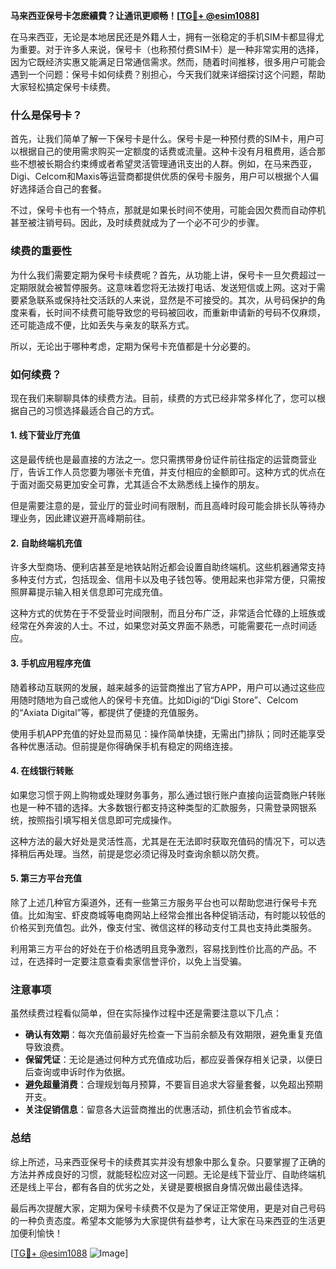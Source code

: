 **马来西亚保号卡怎麽續費？让通讯更顺畅！[[TG💪+ @esim1088](https://t.me/s/esim1088)]**

在马来西亚，无论是本地居民还是外籍人士，拥有一张稳定的手机SIM卡都显得尤为重要。对于许多人来说，保号卡（也称预付费SIM卡）是一种非常实用的选择，因为它既经济实惠又能满足日常通信需求。然而，随着时间推移，很多用户可能会遇到一个问题：保号卡如何续费？别担心，今天我们就来详细探讨这个问题，帮助大家轻松搞定保号卡续费。

### 什么是保号卡？

首先，让我们简单了解一下保号卡是什么。保号卡是一种预付费的SIM卡，用户可以根据自己的使用需求购买一定额度的话费或流量。这种卡没有月租费用，适合那些不想被长期合约束缚或者希望灵活管理通讯支出的人群。例如，在马来西亚，Digi、Celcom和Maxis等运营商都提供优质的保号卡服务，用户可以根据个人偏好选择适合自己的套餐。

不过，保号卡也有一个特点，那就是如果长时间不使用，可能会因欠费而自动停机甚至被注销号码。因此，及时续费就成为了一个必不可少的步骤。

### 续费的重要性

为什么我们需要定期为保号卡续费呢？首先，从功能上讲，保号卡一旦欠费超过一定期限就会被暂停服务。这意味着您将无法拨打电话、发送短信或上网。这对于需要紧急联系或保持社交活跃的人来说，显然是不可接受的。其次，从号码保护的角度来看，长时间不续费可能导致您的号码被回收，而重新申请新的号码不仅麻烦，还可能造成不便，比如丢失与亲友的联系方式。

所以，无论出于哪种考虑，定期为保号卡充值都是十分必要的。

### 如何续费？

现在我们来聊聊具体的续费方法。目前，续费的方式已经非常多样化了，您可以根据自己的习惯选择最适合自己的方式。

#### 1. 线下营业厅充值

这是最传统也是最直接的方法之一。您只需携带身份证件前往指定的运营商营业厅，告诉工作人员您要为哪张卡充值，并支付相应的金额即可。这种方式的优点在于面对面交易更加安全可靠，尤其适合不太熟悉线上操作的朋友。

但是需要注意的是，营业厅的营业时间有限制，而且高峰时段可能会排长队等待办理业务，因此建议避开高峰期前往。

#### 2. 自助终端机充值

许多大型商场、便利店甚至是地铁站附近都会设置自助终端机。这些机器通常支持多种支付方式，包括现金、信用卡以及电子钱包等。使用起来也非常方便，只需按照屏幕提示输入相关信息即可完成充值。

这种方式的优势在于不受营业时间限制，而且分布广泛，非常适合忙碌的上班族或经常在外奔波的人士。不过，如果您对英文界面不熟悉，可能需要花一点时间适应。

#### 3. 手机应用程序充值

随着移动互联网的发展，越来越多的运营商推出了官方APP，用户可以通过这些应用随时随地为自己或他人的保号卡充值。比如Digi的“Digi Store”、Celcom的“Axiata Digital”等，都提供了便捷的充值服务。

使用手机APP充值的好处显而易见：操作简单快捷，无需出门排队；同时还能享受各种优惠活动。但前提是你得确保手机有稳定的网络连接。

#### 4. 在线银行转账

如果您习惯于网上购物或处理财务事务，那么通过银行账户直接向运营商账户转账也是一种不错的选择。大多数银行都支持这种类型的汇款服务，只需登录网银系统，按照指引填写相关信息即可完成操作。

这种方法的最大好处是灵活性高，尤其是在无法即时获取充值码的情况下，可以选择稍后再处理。当然，前提是您必须记得及时查询余额以防欠费。

#### 5. 第三方平台充值

除了上述几种官方渠道外，还有一些第三方服务平台也可以帮助您进行保号卡充值。比如淘宝、虾皮商城等电商网站上经常会推出各种促销活动，有时能以较低的价格买到充值包。此外，像支付宝、微信这样的移动支付工具也支持此类服务。

利用第三方平台的好处在于价格透明且竞争激烈，容易找到性价比高的产品。不过，在选择时一定要注意查看卖家信誉评价，以免上当受骗。

### 注意事项

虽然续费过程看似简单，但在实际操作过程中还是需要注意以下几点：

- **确认有效期**：每次充值前最好先检查一下当前余额及有效期限，避免重复充值导致浪费。
- **保留凭证**：无论是通过何种方式充值成功后，都应妥善保存相关记录，以便日后查询或申诉时作为依据。
- **避免超量消费**：合理规划每月预算，不要盲目追求大容量套餐，以免超出预期开支。
- **关注促销信息**：留意各大运营商推出的优惠活动，抓住机会节省成本。

### 总结

综上所述，马来西亚保号卡的续费其实并没有想象中那么复杂。只要掌握了正确的方法并养成良好的习惯，就能轻松应对这一问题。无论是线下营业厅、自助终端机还是线上平台，都有各自的优劣之处，关键是要根据自身情况做出最佳选择。

最后再次提醒大家，定期为保号卡续费不仅是为了保证正常使用，更是对自己号码的一种负责态度。希望本文能够为大家提供有益参考，让大家在马来西亚的生活更加便利愉快！

[[TG💪+ @esim1088](https://t.me/s/esim1088) ![Image](https://i.postimg.cc/4NQfJmqS/Snipaste-2025-05-13-00-14-12.png)]